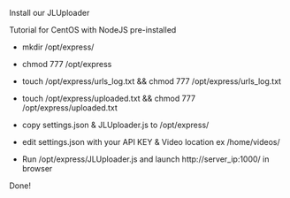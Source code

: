 Install our JLUploader

Tutorial for CentOS with NodeJS pre-installed


- mkdir /opt/express/
- chmod 777 /opt/express
- touch /opt/express/urls_log.txt && chmod 777 /opt/express/urls_log.txt
- touch /opt/express/uploaded.txt && chmod 777 /opt/express/uploaded.txt
- copy settings.json & JLUploader.js to /opt/express/
- edit settings.json with your API KEY & Video location ex /home/videos/

- Run /opt/express/JLUploader.js and launch http://server_ip:1000/ in browser

Done!
